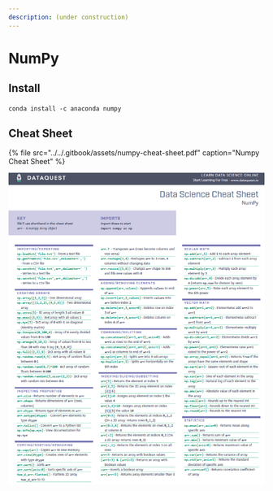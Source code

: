 ```yaml
---
description: (under construction)
---
```


# NumPy

## Install

`conda install -c anaconda numpy`

## Cheat Sheet

{% file src="../../.gitbook/assets/numpy-cheat-sheet.pdf" caption="Numpy Cheat Sheet" %}

![](../../.gitbook/assets/image%20%2879%29.png)



